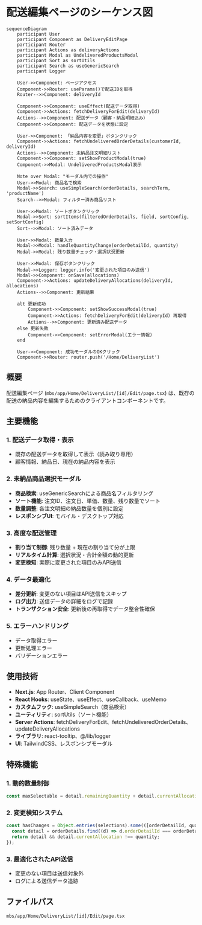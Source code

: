 # 配送編集ページのシーケンス図

```mermaid
sequenceDiagram
    participant User
    participant Component as DeliveryEditPage
    participant Router
    participant Actions as deliveryActions
    participant Modal as UndeliveredProductsModal
    participant Sort as sortUtils
    participant Search as useGenericSearch
    participant Logger

    User->>Component: ページアクセス
    Component->>Router: useParams()で配送IDを取得
    Router-->>Component: deliveryId

    Component->>Component: useEffect(配送データ取得)
    Component->>Actions: fetchDeliveryForEdit(deliveryId)
    Actions-->>Component: 配送データ（顧客・納品明細込み）
    Component->>Component: 配送データを状態に設定

    User->>Component: 「納品内容を変更」ボタンクリック
    Component->>Actions: fetchUndeliveredOrderDetails(customerId, deliveryId)
    Actions-->>Component: 未納品注文明細リスト
    Component->>Component: setShowProductModal(true)
    Component->>Modal: UndeliveredProductsModal表示

    Note over Modal: "モーダル内での操作"
    User->>Modal: 商品名で検索
    Modal->>Search: useSimpleSearch(orderDetails, searchTerm, 'productName')
    Search-->>Modal: フィルター済み商品リスト

    User->>Modal: ソートボタンクリック
    Modal->>Sort: sortItems(filteredOrderDetails, field, sortConfig, setSortConfig)
    Sort-->>Modal: ソート済みデータ

    User->>Modal: 数量入力
    Modal->>Modal: handleQuantityChange(orderDetailId, quantity)
    Modal->>Modal: 残り数量チェック・選択状況更新

    User->>Modal: 保存ボタンクリック
    Modal->>Logger: logger.info('変更された項目のみ送信')
    Modal->>Component: onSave(allocations)
    Component->>Actions: updateDeliveryAllocations(deliveryId, allocations)
    Actions-->>Component: 更新結果
    
    alt 更新成功
        Component->>Component: setShowSuccessModal(true)
        Component->>Actions: fetchDeliveryForEdit(deliveryId) 再取得
        Actions-->>Component: 更新済み配送データ
    else 更新失敗
        Component->>Component: setErrorModal(エラー情報)
    end

    User->>Component: 成功モーダルのOKクリック
    Component->>Router: router.push('/Home/DeliveryList')
```

## 概要

配送編集ページ (`mbs/app/Home/DeliveryList/[id]/Edit/page.tsx`) は、既存の配送の納品内容を編集するためのクライアントコンポーネントです。

## 主要機能

### 1. 配送データ取得・表示
- 既存の配送データを取得して表示（読み取り専用）
- 顧客情報、納品日、現在の納品内容を表示

### 2. 未納品商品選択モーダル
- **商品検索**: useGenericSearchによる商品名フィルタリング
- **ソート機能**: 注文ID、注文日、単価、数量、残り数量でソート
- **数量調整**: 各注文明細の納品数量を個別に設定
- **レスポンシブUI**: モバイル・デスクトップ対応

### 3. 高度な配送管理
- **割り当て制御**: 残り数量 + 現在の割り当て分が上限
- **リアルタイム計算**: 選択状況・合計金額の動的更新
- **変更検知**: 実際に変更された項目のみAPI送信

### 4. データ最適化
- **差分更新**: 変更のない項目はAPI送信をスキップ
- **ログ出力**: 送信データの詳細をログで記録
- **トランザクション安全**: 更新後の再取得でデータ整合性確保

### 5. エラーハンドリング
- データ取得エラー
- 更新処理エラー
- バリデーションエラー

## 使用技術

- **Next.js**: App Router、Client Component
- **React Hooks**: useState、useEffect、useCallback、useMemo
- **カスタムフック**: useSimpleSearch（商品検索）
- **ユーティリティ**: sortUtils（ソート機能）
- **Server Actions**: fetchDeliveryForEdit、fetchUndeliveredOrderDetails、updateDeliveryAllocations
- **ライブラリ**: react-tooltip、@/lib/logger
- **UI**: TailwindCSS、レスポンシブモーダル

## 特殊機能

### 1. 動的数量制御
```typescript
const maxSelectable = detail.remainingQuantity + detail.currentAllocation;
```

### 2. 変更検知システム
```typescript
const hasChanges = Object.entries(selections).some(([orderDetailId, quantity]) => {
  const detail = orderDetails.find((d) => d.orderDetailId === orderDetailId);
  return detail && detail.currentAllocation !== quantity;
});
```

### 3. 最適化されたAPI送信
- 変更のない項目は送信対象外
- ログによる送信データ追跡

## ファイルパス
`mbs/app/Home/DeliveryList/[id]/Edit/page.tsx`